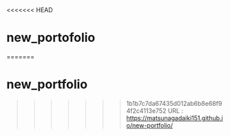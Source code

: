 <<<<<<< HEAD
# new_portofolio
=======
# new_portfolio
>>>>>>> 1b1b7c7da67435d012ab6b8e68f94f2c4113e752
URL : https://matsunagadaiki151.github.io/new-portfolio/
